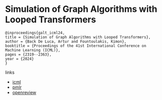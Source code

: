 # Simulation of Graph Algorithms with Looped Transformers

```
@inproceedings{galt_icml24,
title = {Simulation of Graph Algorithms with Looped Transformers},
author = {Back De Luca, Artur and Fountoulakis, Kimon},
booktitle = {Proceedings of the 41st International Conference on Machine Learning (ICML)},
pages = {2319--2363},
year = {2024}
}
```

links
- [icml](https://icml.cc/Conferences/2024/Schedule?showEvent=33696)
- [pmlr](https://proceedings.mlr.press/v235/back-de-luca24a.html)
- [openreview](https://openreview.net/forum?id=aA2326y3hf)
